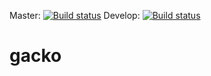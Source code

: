 Master:
[![Build status](https://dev.azure.com/filipglowacki/filipglowacki/_apis/build/status/gacko%20-%20CI)](https://dev.azure.com/filipglowacki/filipglowacki/_build/latest?definitionId=3)
Develop:
[![Build status](https://dev.azure.com/filipglowacki/filipglowacki/_apis/build/status/gacko.develop%20-%20CI)](https://dev.azure.com/filipglowacki/filipglowacki/_build/latest?definitionId=4)

# gacko
